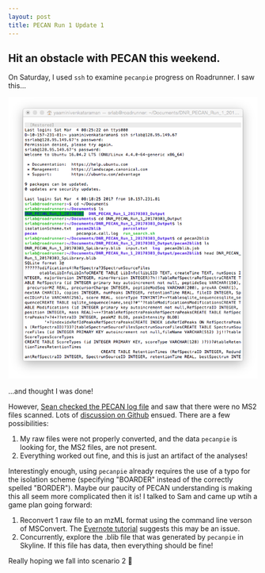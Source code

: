```yaml
---
layout: post
title: PECAN Run 1 Update 1
---
```


## Hit an obstacle with PECAN this weekend.

On Saturday, I used `ssh` to examine `pecanpie` progress on Roadrunner. I saw this...

![PECAN-1-complete](https://raw.githubusercontent.com/RobertsLab/project-oyster-oa/master/analyses/2018-02-28-PECAN/PECAN-inputs/PECAN-Run-1-complete.png)

...and thought I was done!

However, [Sean checked the PECAN log file](https://genefish.wordpress.com/2017/03/04/pecan-on-roadrunner-isnt-working-correctly/) and saw that there were no MS2 files scanned. Lots of [discussion on Github](https://github.com/sr320/LabDocs/issues/508) ensued. There are a few possibilities:

1. My raw files were not properly converted, and the data `pecanpie` is looking for, the MS2 files, are not present.
2. Everything worked out fine, and this is just an artifact of the analyses!

Interestingly enough, using `pecanpie` already requires the use of a typo for the isolation scheme (specifying "BOARDER" instead of the correctly spelled "BORDER"). Maybe our paucity of PECAN understanding is making this all seem more complicated then it is!
I talked to Sam and came up wtih a game plan going forward:

1. Reconvert 1 raw file to an mzML format using the command line verson of MSConvert. The [Evernote tutorial](https://www.evernote.com/shard/s347/sh/edcb06ab-d008-418f-b28f-52f6614f1c39/2984ab55f427fcfe) suggests this may be an issue.
2. Concurrently, explore the .blib file that was generated by `pecanpie` in Skyline. If this file has data, then everything should be fine!

Really hoping we fall into scenario 2 :pray:


